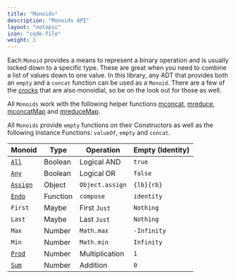 ```yaml
---
title: "Monoids"
description: "Monoids API"
layout: "notopic"
icon: "code-file"
weight: 3
---
```


Each `Monoid` provides a means to represent a binary operation and is usually
locked down to a specific type. These are great when you need to combine a list
of values down to one value. In this library, any ADT that provides both an
`empty` and a `concat` function can be used as a `Monoid`. There are a few of
the [crocks][crocks] that are also monoidial, so be on the look out for those
as well.

All `Monoids` work with the following helper functions
[mconcat][mconcat], [mreduce][mreduce], [mconcatMap][mconcatmap] and [mreduceMap][mreducemap].

All `Monoids` provide `empty` functions on their Constructors as well
as the following Instance Functions: `valueOf`, `empty` and `concat`.

| Monoid | Type | Operation | Empty (Identity) |
|---|---|---|---|
| [`All`][All] | Boolean | Logical AND | `true` |
| [`Any`][Any] | Boolean | Logical OR | `false` |
| [`Assign`][Assign] | Object | `Object.assign` | `{lb}{rb}` |
| [`Endo`][Endo] | Function | `compose` | `identity` |
| `First` | Maybe | First `Just` | `Nothing` |
| `Last` | Maybe | Last `Just` | `Nothing` |
| `Max` | Number | `Math.max` | `-Infinity` |
| `Min` | Number | `Math.min` | `Infinity` |
| [`Prod`][Prod] | Number | Multiplication | `1` |
| [`Sum`][Sum] | Number | Addition | `0` |

[crocks]: ../crocks/index.html
[mconcat]: ../functions/helpers.html#mconcat
[mreduce]: ../functions/helpers.html#mreduce
[mconcatMap]: ../functions/helpers.html#mconcatmap
[mreduceMap]: ../functions/helpers.html#mreducemap

[All]: All.html
[Any]: Any.html
[Assign]: Assign.html
[Endo]: Endo.html
[Prod]: Prod.html
[Sum]: Sum.html
